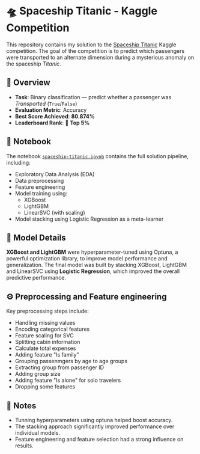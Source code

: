 # 🛸 Spaceship Titanic - Kaggle Competition

This repository contains my solution to the [Spaceship Titanic](https://www.kaggle.com/competitions/spaceship-titanic) Kaggle competition. The goal of the competition is to predict which passengers were transported to an alternate dimension during a mysterious anomaly on the spaceship *Titanic*.

## 🚀 Overview

- **Task**: Binary classification — predict whether a passenger was *Transported* (`True`/`False`)
- **Evaluation Metric**: Accuracy
- **Best Score Achieved**: **80.874%** 
- **Leaderboard Rank**: 🏅 **Top 5%**

## 📘 Notebook

The notebook [`spaceship-titanic.ipynb`](spaceship-titanic.ipynb) contains the full solution pipeline, including:

- Exploratory Data Analysis (EDA)
- Data preprocessing
- Feature engineering
- Model training using:
  - XGBoost
  - LightGBM
  - LinearSVC (with scaling)
- Model stacking using Logistic Regression as a meta-learner

## 🧠 Model Details

**XGBoost and LightGBM** were hyperparameter-tuned using Optuna, a powerful optimization library, to improve model performance and generalization.
The final model was built by stacking XGBoost, LightGBM and LinearSVC using **Logistic Regression**, which improved the overall predictive performance.

## ⚙️ Preprocessing and Feature engineering

Key preprocessing steps include:

- Handling missing values
- Encoding categorical features
- Feature scaling for SVC
- Splitting cabin information
- Calculate total expenses
- Adding feature "Is family"
- Grouping passenmgers by age to age groups
- Extracting group from passenger ID
- Adding group size
- Adding feature "Is alone" for solo travelers
- Dropping some features

## 📌 Notes

- Tunning hyperparameters using optuna helped boost accuracy.
- The stacking approach significantly improved performance over individual models.
- Feature engineering and feature selection had a strong influence on results.